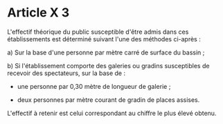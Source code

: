 # Article X 3

L'effectif théorique du public susceptible d'être admis dans ces établissements est déterminé suivant l'une des méthodes ci-après :

a) Sur la base d'une personne par mètre carré de surface du bassin ;

b) Si l'établissement comporte des galeries ou gradins susceptibles de recevoir des spectateurs, sur la base de :

- une personne par 0,30 mètre de longueur de galerie ;

- deux personnes par mètre courant de gradin de places assises.

L'effectif à retenir est celui correspondant au chiffre le plus élevé obtenu.
